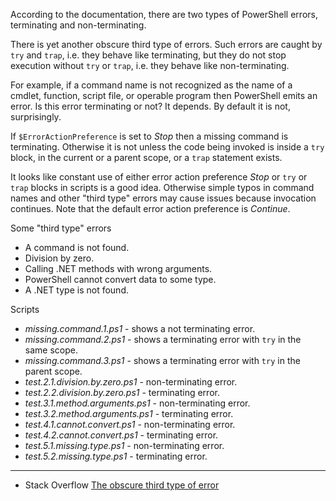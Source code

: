 
According to the documentation, there are two types of PowerShell errors,
terminating and non-terminating.

There is yet another obscure third type of errors. Such errors are caught by
`try` and `trap`, i.e. they behave like terminating, but they do not stop
execution without `try` or `trap`, i.e. they behave like non-terminating.

For example, if a command name is not recognized as the name of a cmdlet,
function, script file, or operable program then PowerShell emits an error. Is
this error terminating or not? It depends. By default it is not, surprisingly.

If `$ErrorActionPreference` is set to *Stop* then a missing command is
terminating. Otherwise it is not unless the code being invoked is inside a
`try` block, in the current or a parent scope, or a `trap` statement exists.

It looks like constant use of either error action preference *Stop* or `try` or
`trap` blocks in scripts is a good idea. Otherwise simple typos in command
names and other "third type" errors may cause issues because invocation
continues. Note that the default error action preference is *Continue*.

Some "third type" errors

- A command is not found.
- Division by zero.
- Calling .NET methods with wrong arguments.
- PowerShell cannot convert data to some type.
- A .NET type is not found.

Scripts

- *missing.command.1.ps1* - shows a not terminating error.
- *missing.command.2.ps1* - shows a terminating error with `try` in the same scope.
- *missing.command.3.ps1* - shows a terminating error with `try` in the parent scope.
- *test.2.1.division.by.zero.ps1* - non-terminating error.
- *test.2.2.division.by.zero.ps1* - terminating error.
- *test.3.1.method.arguments.ps1* - non-terminating error.
- *test.3.2.method.arguments.ps1* - terminating error.
- *test.4.1.cannot.convert.ps1* - non-terminating error.
- *test.4.2.cannot.convert.ps1* - terminating error.
- *test.5.1.missing.type.ps1* - non-terminating error.
- *test.5.2.missing.type.ps1* - terminating error.

---

- Stack Overflow [The obscure third type of error](http://stackoverflow.com/q/29883990/323582)
